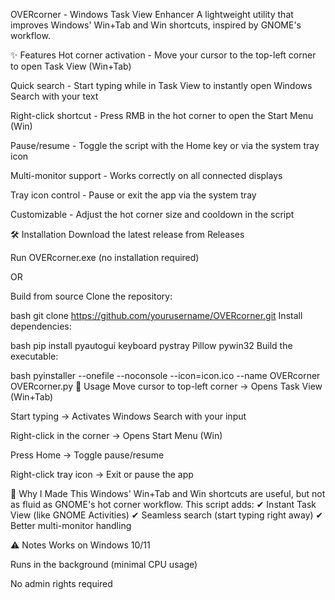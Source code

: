 OVERcorner - Windows Task View Enhancer
A lightweight utility that improves Windows' Win+Tab and Win shortcuts, inspired by GNOME's workflow.

✨ Features
Hot corner activation - Move your cursor to the top-left corner to open Task View (Win+Tab)

Quick search - Start typing while in Task View to instantly open Windows Search with your text

Right-click shortcut - Press RMB in the hot corner to open the Start Menu (Win)

Pause/resume - Toggle the script with the Home key or via the system tray icon

Multi-monitor support - Works correctly on all connected displays

Tray icon control - Pause or exit the app via the system tray

Customizable - Adjust the hot corner size and cooldown in the script

🛠 Installation
Download the latest release from Releases

Run OVERcorner.exe (no installation required)

OR

Build from source
Clone the repository:

bash
git clone https://github.com/yourusername/OVERcorner.git
Install dependencies:

bash
pip install pyautogui keyboard pystray Pillow pywin32
Build the executable:

bash
pyinstaller --onefile --noconsole --icon=icon.ico --name OVERcorner OVERcorner.py
🔧 Usage
Move cursor to top-left corner → Opens Task View (Win+Tab)

Start typing → Activates Windows Search with your input

Right-click in the corner → Opens Start Menu (Win)

Press Home → Toggle pause/resume

Right-click tray icon → Exit or pause the app

📝 Why I Made This
Windows' Win+Tab and Win shortcuts are useful, but not as fluid as GNOME's hot corner workflow. This script adds:
✔ Instant Task View (like GNOME Activities)
✔ Seamless search (start typing right away)
✔ Better multi-monitor handling

⚠️ Notes
Works on Windows 10/11

Runs in the background (minimal CPU usage)

No admin rights required
